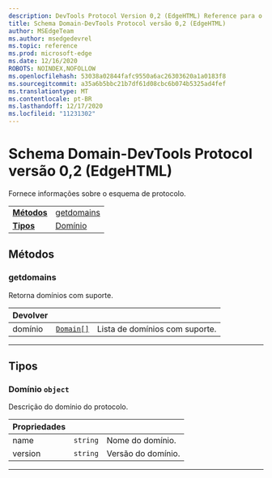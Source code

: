 ```yaml
---
description: DevTools Protocol Version 0,2 (EdgeHTML) Reference para o domínio do esquema. Fornece informações sobre o esquema de protocolo.
title: Schema Domain-DevTools Protocol versão 0,2 (EdgeHTML)
author: MSEdgeTeam
ms.author: msedgedevrel
ms.topic: reference
ms.prod: microsoft-edge
ms.date: 12/16/2020
ROBOTS: NOINDEX,NOFOLLOW
ms.openlocfilehash: 53038a02844fafc9550a6ac26303620a1a0183f8
ms.sourcegitcommit: a35a6b5bbc21b7df61d08cbc6b074b5325ad4fef
ms.translationtype: MT
ms.contentlocale: pt-BR
ms.lasthandoff: 12/17/2020
ms.locfileid: "11231302"
---
```

# Schema Domain-DevTools Protocol versão 0,2 (EdgeHTML)  

Fornece informações sobre o esquema de protocolo.

| | |
|-|-|
| [**Métodos**](#methods) | [getdomains](#getdomains) |
| [**Tipos**](#types) | [Domínio](#domain) |
## Métodos

### getdomains
Retorna domínios com suporte.

<table>
    <thead>
        <tr>
            <th>Devolver</th>
            <th></th>
            <th></th>
        </tr>
    </thead>
    <tbody>
        <tr>
            <td>domínio</td>
            <td><a href="#domain"><code class="flyout">Domain[]</code></a></td>
            <td>Lista de domínios com suporte.</td>
        </tr>
    </tbody>
</table>
</p>

---

## Tipos

### <a name="domain"></a> Domínio `object`

Descrição do domínio do protocolo.

<table>
    <thead>
        <tr>
            <th>Propriedades</th>
            <th></th>
            <th></th>
        </tr>
    </thead>
    <tbody>
        <tr>
            <td>name</td>
            <td><code class="flyout">string</code></td>
            <td>Nome do domínio.</td>
        </tr>
        <tr>
            <td>version</td>
            <td><code class="flyout">string</code></td>
            <td>Versão do domínio.</td>
        </tr>
    </tbody>
</table>
</p>

---

